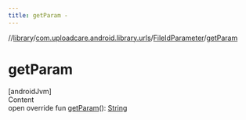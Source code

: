 ```yaml
---
title: getParam -
---
```

//[library](../../index.md)/[com.uploadcare.android.library.urls](../index.md)/[FileIdParameter](index.md)/[getParam](get-param.md)



# getParam  
[androidJvm]  
Content  
open override fun [getParam](get-param.md)(): [String](https://kotlinlang.org/api/latest/jvm/stdlib/kotlin/-string/index.html)  



